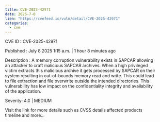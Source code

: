 ```yaml
--- 
title: CVE-2025-42971
date: 2025-7-8
lien: "https://cvefeed.io/vuln/detail/CVE-2025-42971"
categories:
  - cve
---
```


CVE ID : CVE-2025-42971

Published :  July 8
2025
1:15 a.m. | 1 hour
8 minutes ago

Description : A memory corruption vulnerability exists in SAPCAR allowing an attacker to craft malicious SAPCAR archives. When a high privileged victim extracts this malicious archive
it gets processed by SAPCAR on their system
resulting in out-of-bounds memory read and write. This could lead to file extraction and file overwrite outside the intended directories. This vulnerability has low impact on the confidentiality
integrity and availability of the application.

Severity: 4.0 | MEDIUM

Visit the link for more details
such as CVSS details
affected products
timeline
and more...

